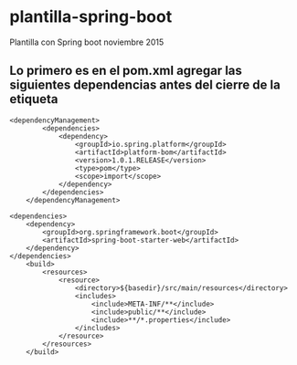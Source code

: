 # plantilla-spring-boot
Plantilla con Spring boot noviembre 2015
## Lo primero es en el pom.xml agregar las siguientes dependencias antes del cierre de la etiqueta </project>
```
<dependencyManagement>
        <dependencies>
            <dependency>
                <groupId>io.spring.platform</groupId>
                <artifactId>platform-bom</artifactId>
                <version>1.0.1.RELEASE</version>
                <type>pom</type>
                <scope>import</scope>
            </dependency>
        </dependencies>
    </dependencyManagement>

<dependencies>
    <dependency>
        <groupId>org.springframework.boot</groupId>
        <artifactId>spring-boot-starter-web</artifactId>
    </dependency>
</dependencies>
    <build>
        <resources>
            <resource>
                <directory>${basedir}/src/main/resources</directory>
                <includes>
                    <include>META-INF/**</include>
                    <include>public/**</include>
                    <include>**/*.properties</include>
                </includes>
            </resource>
        </resources>
    </build>
```
